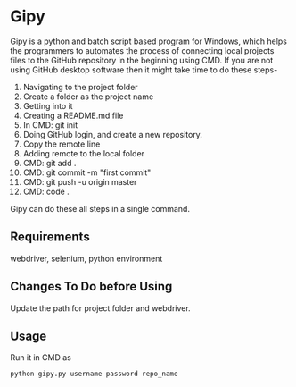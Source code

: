 # Gipy
Gipy is a python and batch script based program for Windows, which helps the programmers to automates the process of connecting local projects files to the GitHub repository in the beginning using CMD.
If you are not using GitHub desktop software then it might take time to do these steps-
1. Navigating to the project folder
2. Create a folder as the project name
3. Getting into it
4. Creating a README.md file
5. In CMD: git init
6. Doing  GitHub login, and create a new repository.
7. Copy the remote line
8. Adding remote to the local folder
9. CMD: git add .  
10. CMD: git commit -m "first commit"
11. CMD: git push -u origin master
12. CMD:  code .

Gipy can do these all steps in a single command.

## Requirements
webdriver,
selenium,
python environment

## Changes To Do before Using 
Update the path for project folder and webdriver.

## Usage
Run it in CMD as
```cmd
python gipy.py username password repo_name
```

